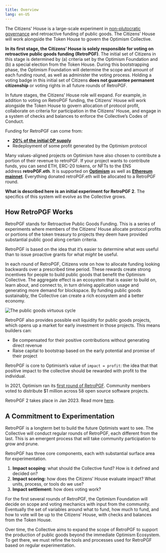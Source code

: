 ```yaml
---
title: Overview
lang: en-US
---
```


The Citizens' House is a large-scale experiment in [non-plutocratic governance](https://vitalik.ca/general/2021/08/16/voting3.html) and retroactive funding of public goods.
The Citizens’ House will work alongside the Token House to govern the Optimism Collective.

**In its first stage, the Citizens’ House is solely responsible for voting on retroactive public goods funding (RetroPGF)**.
The initial set of Citizens in this stage is determined by (a) criteria set by the Optimism Foundation and (b) a special election from the Token House.
During this bootstrapping phase, the Optimism Foundation will determine the scope and amount of each funding round, as well as administer the voting process.
Holding a voting badge in this initial set of Citizens **does not guarantee permanent citizenship** or voting rights in all future rounds of RetroPGF.

In future stages, the Citizens’ House role will expand.
For example, in addition to voting on RetroPGF funding, the Citizens’ House will work alongside the Token House to govern allocation of protocol profit, collaborate on criteria for participation in the Citizens’ House, and engage in a system of checks and balances to enforce the Collective’s Codes of Conduct.

Funding for RetroPGF can come from:

- **[20% of the initial OP supply](./allocations.md#retroactive-public-goods-funding)**
- Redeployment of some profit generated by the Optimism protocol

Many values-aligned projects on Optimism have also chosen to contribute a portion of their revenue to retroPGF.
If your project wants to contribute funds, you can send ETH, ERC-20 tokens, or NFTs to the ENS address **retroPGF.eth**.
It is supported on **[Optimism](https://explorer.optimism.io/address/0x15dda60616ffca20371ed1659dbb78e888f65556)** as well as **[Ethereum mainnet](https://etherscan.io/address/0x15dda60616ffca20371ed1659dbb78e888f65556)**.
Everything donated retroPGF.eth will be allocated to a RetroPGF round.

**What is described here is an initial experiment for RetroPGF 2**. The specifics of this system will evolve as the Collective grows.

## How RetroPGF Works

RetroPGF stands for Retroactive Public Goods Funding.
This is a series of experiments where members of the Citizens’ House allocate protocol profits or portions of the token treasury to projects they deem have provided substantial public good along certain criteria.

RetroPGF is based on the idea that it’s easier to determine what _was_ useful than to issue proactive grants for what _might_ be useful.

In each round of RetroPGF, Citizens vote on how to allocate funding looking backwards over a prescribed time period.
These rewards create strong incentives for people to build public goods that benefit the Optimism Collective.
The aggregate effect is an ecosystem that is easier to build on, learn about, and connect to, in turn driving application usage and generating more demand for blockspace.
By funding public goods sustainably, the Collective can create a rich ecosystem and a better economy.

![The public goods virtuous cycle](../../assets/docs/governance/economics/virt_cycle.png)

RetroPGF also provides possible exit liquidity for public goods projects, which opens up a market for early investment in those projects.
This means builders can:

- Be compensated for their positive contributions without generating direct revenue
- Raise capital to bootstrap based on the early potential and promise of their project

RetroPGF is core to Optimism’s value of `impact = profit`: the idea that that positive impact to the collective should be rewarded with profit to the individual.

In 2021, Optimism ran its [first round of RetroPGF](https://medium.com/ethereum-optimism/retroactive-public-goods-funding-33c9b7d00f0c).
Community members voted to distribute \$1 million across 58 open source software projects.

RetroPGF 2 takes place in Jan 2023. Read more [here](./retropgf-2.md).

## A Commitment to Experimentation

RetroPGF is a longterm bet to build the future Optimists want to see.
The Collective will conduct regular rounds of RetroPGF, each different from the last.
This is an emergent process that will take community participation to grow and prune.

RetroPGF has three core components, each with substantial surface area for experimentation.

1. **Impact scoping**: what should the Collective fund?
   How is it defined and decided on?
1. **Impact scoring:** how does the Citizens’ House evaluate impact?
   What units, process, or tools do we use?
1. **Impact settlement:** how does voting work?

For the first several rounds of RetroPGF, the Optimism Foundation will decide on scope and voting mechanics with input from the community.
Eventually the set of variables around what to fund, how much to fund, and how to vote will be up to the Citizens’ House, with checks and balances from the Token House.

Over time, the Collective aims to expand the scope of RetroPGF to support the production of public goods beyond the immediate Optimism Ecosystem.
To get there, we must refine the tools and processes used for RetroPGF based on regular experimentation.
